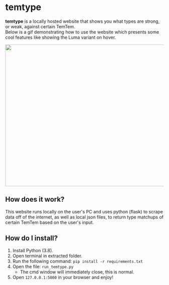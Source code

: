 # temtype
**temtype** is a locally hosted website that shows you what types are strong, or weak, against certain TemTem.<br>
Below is a gif demonstrating how to use the website which presents some cool features like showing the Luma variant on hover.

<img src="https://i.imgur.com/YJtkB5I.gif" width="800" height="450"/>

## How does it work?
This website runs locally on the user's PC and uses python (flask) to scrape data off of the internet, as well as local json files, to return type matchups of certain TemTem based on the user's input.

## How do I install?
1. Install Python (3.8).
2. Open terminal in extracted folder.
3. Run the following command:
`pip install -r requirements.txt`
4. Open the file: `run_temtype.py` 
    - The cmd window will immediately close, this is normal.
5. Open `127.0.0.1:5000` in your browser and enjoy!
